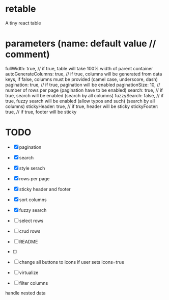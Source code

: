 # retable
A tiny react table


# parameters (name: default value // comment)
fullWidth: true, // if true, table will take 100% width of parent container
autoGenerateColumns: true, // if true, columns will be generated from data keys, if false, columns must be provided (camel case, underscore, dash)
pagination: true, // if true, pagination will be enabled
paginationSize: 10, // number of rows per page (pagination have to be enabled)
search: true, // if true, search will be enabled (search by all columns)
fuzzySearch: false, // if true, fuzzy search will be enabled (allow typos and such) (search by all columns)
stickyHeader: true, // if true, header will be sticky
stickyFooter: true, // if true, footer will be sticky

# TODO
- [x] pagination
- [x] search
- [x] style serach
- [x] rows per page
- [x] sticky header and footer
- [x] sort columns
- [x] fuzzy search
- [ ] select rows
- [ ] crud rows
- [ ] README
- [ ] 
- [ ] change all buttons to icons if user sets icons=true
- [ ] virtualize
- [ ] filter columns


handle nested data



